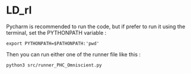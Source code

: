 # LD_rl

Pycharm is recommended to run the code, but if prefer to run it using the terminal, set the PYTHONPATH variable :

```
export PYTHONPATH=$PATHONPATH:'pwd'
```

Then you can run either one of the runner file like this :

```
python3 src/runner_PHC_Omniscient.py 
```
